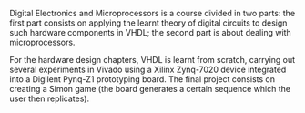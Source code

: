 Digital Electronics and Microprocessors is a course divided in two parts: the first part consists on applying the learnt theory of digital circuits to design such hardware components in VHDL; the second part is about dealing with microprocessors.

For the hardware design chapters, VHDL is learnt from scratch, carrying out several experiments in Vivado using a Xilinx Zynq-7020 device integrated into a Digilent Pynq-Z1 prototyping board. 
The final project consists on creating a Simon game (the board generates a certain sequence which the user then replicates).

